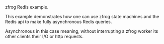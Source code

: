 zfrog Redis example.

This example demonstrates how one can use zfrog state machines and the
Redis api to make fully asynchronous Redis queries.

Asynchronous in this case meaning, without interrupting a zfrog worker its
other clients their I/O or http requests.



